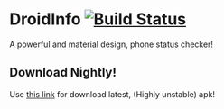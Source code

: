 # DroidInfo [![Build Status](https://travis-ci.com/k4ppaj/DroidInfo.svg?token=7MBxtqGZzGucs8zo21yy&branch=master)](https://travis-ci.com/k4ppaj/DroidInfo)

A powerful and material design, phone status checker!

## Download Nightly!

Use [this link](https://woodstockinc.github.io/DroidInfo/download.html) for download latest, (Highly unstable) apk!
